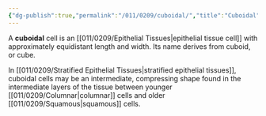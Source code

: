 ```yaml
---
{"dg-publish":true,"permalink":"/011/0209/cuboidal/","title":"Cuboidal","tags":["BIOL422"],"created":"2024-09-26T15:17:20.000-07:00","updated":"2025-01-22T00:32:58.435-08:00"}
---
```


A **cuboidal** cell is an [[011/0209/Epithelial Tissues\|epithelial tissue cell]] with approximately equidistant length and width. Its name derives from cuboid, or cube.

In [[011/0209/Stratified Epithelial Tissues\|stratified epithelial tissues]], cuboidal cells may be an intermediate, compressing shape found in the intermediate layers of the tissue between younger [[011/0209/Columnar\|columnar]] cells and older [[011/0209/Squamous\|squamous]] cells.